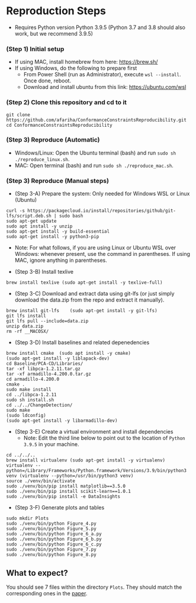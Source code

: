 # Reproduction Steps
- Requires Python version Python 3.9.5 (Python 3.7 and 3.8 should also work, but we recommend 3.9.5)

### (Step 1) Initial setup
- If using MAC, install homebrew from here: https://brew.sh/
- If using Windows, do the following to prepare first
  - From Power Shell (run as Administrator), execute `wsl --install`. Once done, reboot.
  - Download and install ubuntu from this link: https://ubuntu.com/wsl

### (Step 2) Clone this repository and cd to it
```
git clone https://github.com/afariha/ConformanceConstraintsReproducibility.git
cd ConformanceConstraintsReproducibility
```

### (Step 3) Reproduce (Automatic)
- Windows/Linux: Open the Ubuntu terminal (bash) and run `sudo sh ./reproduce_linux.sh`.
- MAC: Open terminal (bash) and run `sudo sh ./reproduce_mac.sh`.

### (Step 3) Reproduce (Manual steps)

- (Step 3-A) Prepare the system: Only needed for Windows WSL or Linux (Ubuntu)
```
curl -s https://packagecloud.io/install/repositories/github/git-lfs/script.deb.sh | sudo bash
sudo apt-get update
sudo apt install -y unzip
sudo apt-get install -y build-essential
sudo apt-get install -y python3-pip
```

- Note: For what follows, if you are using Linux or Ubuntu WSL over Windows: whenever present, use the command in parentheses. If using MAC, ignore anything in parentheses.

- (Step 3-B) Install texlive
```
brew install texlive (sudo apt-get install -y texlive-full)
```

- (Step 3-C) Download and extract data using git-lfs (or just simply download the data.zip from the repo and extract it manually).
```
brew install git-lfs	(sudo apt-get install -y git-lfs)
git lfs install
git lfs pull --include=data.zip
unzip data.zip
rm -rf __MACOSX/
```

- (Step 3-D) Install baselines and related depenedencies
```
brew install cmake	(sudo apt install -y cmake)
(sudo apt-get install -y liblapack-dev)
cd Baseline/PCA-CD/Libraries/
tar -xf libpca-1.2.11.tar.gz
tar -xf armadillo-4.200.0.tar.gz 
cd armadillo-4.200.0
cmake .
sudo make install
cd ../libpca-1.2.11
sudo sh install.sh
cd ../../ChangeDetection/
sudo make
(sudo ldconfig)
(sudo apt-get install -y libarmadillo-dev)
```

- (Step 3-E) Create a virtual environment and install dependencies
  - Note: Edit the third line below to point out to the location of `Python 3.9.5` in your machine.
```
cd ../../..
brew install virtualenv (sudo apt-get install -y virtualenv)
virtualenv --python=/Library/Frameworks/Python.framework/Versions/3.9/bin/python3 venv (virtualenv --python=/usr/bin/python3 venv)
source ./venv/bin/activate 
sudo ./venv/bin/pip install matplotlib==3.5.0
sudo ./venv/bin/pip install scikit-learn==1.0.1
sudo ./venv/bin/pip install -e DataInsights
```

- (Step 3-F) Generate plots and tables

```
sudo mkdir Plots
sudo ./venv/bin/python Figure_4.py
sudo ./venv/bin/python Figure_5.py
sudo ./venv/bin/python Figure_6_a.py
sudo ./venv/bin/python Figure_6_b.py
sudo ./venv/bin/python Figure_6_c.py
sudo ./venv/bin/python Figure_7.py
sudo ./venv/bin/python Figure_8.py
```

## What to expect?
You should see 7 files within the directory `Plots`. They should match the corresponding ones in the [paper](https://dl.acm.org/doi/abs/10.1145/3448016.3452795).
